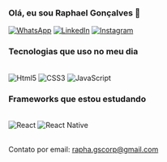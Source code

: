 

### Olá, eu sou Raphael Gonçalves 🤚


[![WhatsApp](https://img.shields.io/badge/WhatsApp-25D366?style=for-the-badge&logo=whatsapp&logoColor=white)](https://api.whatsapp.com/send?1=pt_BR&phone=5521973780383)
[![LinkedIn](https://img.shields.io/badge/LinkedIn-0077B5?style=for-the-badge&logo=linkedin&logoColor=white)](https://www.linkedin.com/in/raphael-gon%C3%A7alves-974964225/)
[![Instagram](https://img.shields.io/badge/Instagram-E4405F?style=for-the-badge&logo=instagram&logoColor=white)](https://www.instagram.com/gsrapha/)

### Tecnologias que uso no meu dia 

<div style="display: inline_block"></br>
    <img aling= "center" alt="Html5" src="https://img.shields.io/badge/HTML5-E34F26?style=for-the-badge&logo=html5&logoColor=white">
    <img aling= "center" alt="CSS3" src="https://img.shields.io/badge/CSS3-1572B6?style=for-the-badge&logo=css3&logoColor=white">
    <img aling= "center" alt="JavaScript" src="https://img.shields.io/badge/JavaScript-F7DF1E?style=for-the-badge&logo=javascript&logoColor=black">
</div>


### Frameworks que estou estudando

<div style="display: inline_block"></br>
    <img aling= "center" alt="React" src="https://img.shields.io/badge/React-20232A?style=for-the-badge&logo=react&logoColor=61DAFB">
    <img aling= "center" alt="React Native" src="https://img.shields.io/badge/React_Native-20232A?style=for-the-badge&logo=react&logoColor=61DAFB">
</div></br>

Contato por email: rapha.gscorp@gmail.com







